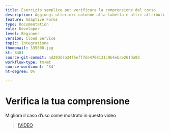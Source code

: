 ```yaml
---
title: Esercizio semplice per verificare la comprensione del corso
description: Aggiungi ulteriori colonne alla tabella e altri attributi ai criteri di ricerca
feature: Adaptive Forms
type: Documentation
role: Developer
level: Beginner
version: Cloud Service
topic: Integrationa
thumbnail: 335800.jpg
kt: 8481
source-git-commit: ad203d7a34f5eff7de4768131c9b4ebae261da93
workflow-type: tm+mt
source-wordcount: '34'
ht-degree: 0%

---
```


# Verifica la tua comprensione

Migliora il caso d’uso come mostrato in questo video

>[!VIDEO](https://video.tv.adobe.com/v/335800/?quality=12&learn=on)

